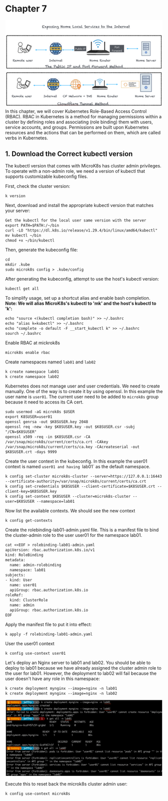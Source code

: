 # Chapter 7
<div style="text-align: center;">
  <img src="/img/chap7-01-cf.png" alt="Description of the image" width="700"/>
</div>
In this chapter, we will cover Kubernetes Role-Based Access Control (RBAC). RBAC in Kubernetes is a method for managing permissions within a cluster by defining roles and associating (role binding) them with users, service accounts, and groups. Permissions are built upon Kubernetes resources and the actions that can be performed on them, which are called verbs in Kubernetes.

## 1. Download the Correct kubectl version
The kubectl version that comes with MicroK8s has cluster admin privileges. To operate with a non-admin role, we need a version of kubectl that supports customizable kubeconfig files.

First, check the cluster version:
```
k version
```

Next, download and install the appropriate kubectl version that matches your server:
```
Get the kubectl for the local user same version with the server
export PATH=$PATH:/~/bin
curl -LO "https://dl.k8s.io/release/v1.29.4/bin/linux/amd64/kubectl"
mv kubectl ~/bin
chmod +x ~/bin/kubectl
```

Then, generate the kubeconfig file:
```
cd 
mkdir .kube
sudo microk8s config > .kube/config
```

After generating the kubeconfig, attempt to use the host's kubectl version:
```
kubectl get all
```

To simplify usage, set up a shortcut alias and enable bash completion. **Note: We will alias MicroK8s's kubectl to 'mk' and the host's kubectl to 'k':**
```
echo "source <(kubectl completion bash)" >> ~/.bashrc
echo "alias k=kubectl" >> ~/.bashrc
echo "complete -o default -F __start_kubectl k" >> ~/.bashrc
sourch ~/.bashrc
```

Enable RBAC at mickrok8s
```
microk8s enable rbac
```

Create namespaces named `lab01` and `lab02`
```
k create namespace lab01
k create namespace lab02
```

Kubernetes does not manage user and user credentials. We need to create manually. One of the way is to create it by using openssl. In this example the user name is `user01`. The current user need to be added  to `microk8s` group because it need to access its CA cert.
```
sudo usermod -aG microk8s $USER
export K8SUSER=user01
openssl genrsa -out $K8SUSER.key 2048
openssl req -new -key $K8SUSER.key -out $K8SUSER.csr -subj "/CN=$K8SUSER"
openssl x509 -req -in $K8SUSER.csr -CA /var/snap/microk8s/current/certs/ca.crt -CAkey /var/snap/microk8s/current/certs/ca.key -CAcreateserial -out $K8SUSER.crt -days 9999
```

Create the user context in the kubeconfig. In this example the user01 context is named `user01 and having `lab01` as the default namespace.
```
k config set-cluster microk8s-cluster --server=https://127.0.0.1:16443 --certificate-authority=/var/snap/microk8s/current/certs/ca.crt
k config set-credentials $K8SUSER --client-certificate=$K8SUSER.crt --client-key=$K8SUSER.key
k config set-context $K8SUSER --cluster=microk8s-cluster --user=$K8SUSER --namespace=lab01
```

Now list the available contexts. We should see the new context
```
k config get-contexts
```


Create the rolebinding-lab01-admin.yaml file. This is a manifest file to bind the cluster-admin role to the user user01 for the namespace lab01.
```
cat <<EOF > rolebinding-lab01-admin.yaml
apiVersion: rbac.authorization.k8s.io/v1
kind: RoleBinding
metadata:
  name: admin-rolebinding
  namespace: lab01
subjects:
- kind: User
  name: user01
  apiGroup: rbac.authorization.k8s.io
roleRef:
  kind: ClusterRole
  name: admin
  apiGroup: rbac.authorization.k8s.io
EOF
```

Apply the manifest file to put it into effect:
```
k apply -f rolebinding-lab01-admin.yaml
```

User the user01 context
```
k config use-context user01 
```

Let's deploy an Nginx server to lab01 and lab02. You should be able to deploy to lab01 because we have already assigned the cluster admin role to the user for lab01. However, the deployment to lab02 will fail because the user doesn't have any role in this namespace:
```
k create deployment mynginx --image=nginx -n lab01
k create deployment mynginx --image=nginx -n lab02
```
<div style="text-align: center;">
  <img src="/img/chap6-ns.png" alt="Description of the image" width="500"/>
</div>

Execute this to reset back the microk8s cluster admin user:
```
k config use-context microk8s
```

